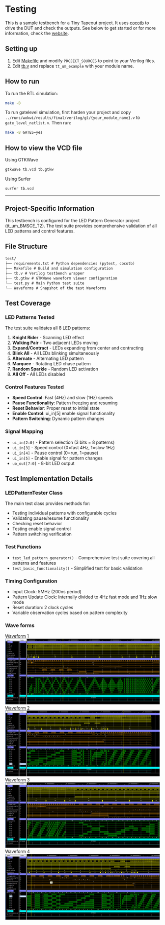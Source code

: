 # Testing
This is a sample testbench for a Tiny Tapeout project. It uses [cocotb](https://docs.cocotb.org/en/stable/) to drive the DUT and check the outputs.
See below to get started or for more information, check the [website](https://tinytapeout.com/hdl/testing/).
## Setting up
1. Edit [Makefile](Makefile) and modify `PROJECT_SOURCES` to point to your Verilog files.
2. Edit [tb.v](tb.v) and replace `tt_um_example` with your module name.
## How to run
To run the RTL simulation:
```sh
make -B
```
To run gatelevel simulation, first harden your project and copy `../runs/wokwi/results/final/verilog/gl/{your_module_name}.v` to `gate_level_netlist.v`.
Then run:
```sh
make -B GATES=yes
```
## How to view the VCD file
Using GTKWave
```sh
gtkwave tb.vcd tb.gtkw
```
Using Surfer
```sh
surfer tb.vcd
```
---
## Project-Specific Information
This testbench is configured for the LED Pattern Generator project (tt_um_BMSCE_T2). The test suite provides comprehensive validation of all LED patterns and control features.
## File Structure
```
test/
├── requirements.txt # Python dependencies (pytest, cocotb)
├── Makefile # Build and simulation configuration
├── tb.v # Verilog testbench wrapper
├── tb.gtkw # GTKWave waveform viewer configuration
└── test.py # Main Python test suite
└── Waveforms # Snapshot of the test Waveforms
```
## Test Coverage
### LED Patterns Tested
The test suite validates all 8 LED patterns:
1. **Knight Rider** - Scanning LED effect
2. **Walking Pair** - Two adjacent LEDs moving
3. **Expand/Contract** - LEDs expanding from center and contracting
4. **Blink All** - All LEDs blinking simultaneously
5. **Alternate** - Alternating LED pattern
6. **Marquee** - Rotating LED chase pattern
7. **Random Sparkle** - Random LED activation
8. **All Off** - All LEDs disabled
### Control Features Tested
- **Speed Control**: Fast (4Hz) and slow (1Hz) speeds
- **Pause Functionality**: Pattern freezing and resuming
- **Reset Behavior**: Proper reset to initial state
- **Enable Control**: ui_in[5] enable signal functionality
- **Pattern Switching**: Dynamic pattern changes
### Signal Mapping
- `ui_in[2:0]` - Pattern selection (3 bits = 8 patterns)
- `ui_in[3]` - Speed control (0=fast 4Hz, 1=slow 1Hz)
- `ui_in[4]` - Pause control (0=run, 1=pause)
- `ui_in[5]` - Enable signal for pattern changes
- `uo_out[7:0]` - 8-bit LED output
## Test Implementation Details
### LEDPatternTester Class
The main test class provides methods for:
- Testing individual patterns with configurable cycles
- Validating pause/resume functionality
- Checking reset behavior
- Testing enable signal control
- Pattern switching verification
### Test Functions
- `test_led_pattern_generator()` - Comprehensive test suite covering all patterns and features
- `test_basic_functionality()` - Simplified test for basic validation
### Timing Configuration
- Input Clock: 5MHz (200ns period)
- Pattern Update Clock: Internally divided to 4Hz fast mode and 1Hz slow mode
- Reset duration: 2 clock cycles
- Variable observation cycles based on pattern complexity
### Wave forms
Waveform 1
![Waveform 3](waveforms/img4.jpeg)
Waveform 2
![Waveform 1](waveforms/img1.jpeg)
Waveform 3
![Waveform 2](waveforms/img2.jpeg)
Waveform 4
![Waveform 3](waveforms/img3.jpeg)